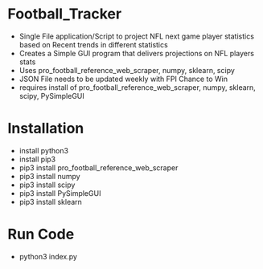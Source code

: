 # Football_Tracker

- Single File application/Script to project NFL next game player statistics based on Recent trends in different statistics 
- Creates a Simple GUI program that delivers projections on NFL players stats
- Uses pro_football_reference_web_scraper, numpy, sklearn, scipy
- JSON File needs to be updated weekly with FPI Chance to Win
- requires install of pro_football_reference_web_scraper, numpy, sklearn, scipy, PySimpleGUI

# Installation

- install python3
- install pip3
- pip3 install pro_football_reference_web_scraper
- pip3 install numpy
- pip3 install scipy
- pip3 install PySimpleGUI
- pip3 install sklearn

# Run Code
- python3 index.py
